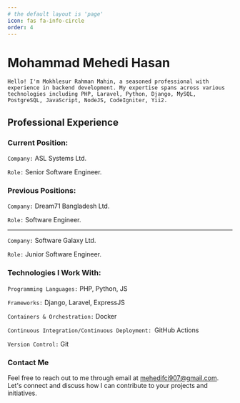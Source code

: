 ```yaml
---
# the default layout is 'page'
icon: fas fa-info-circle
order: 4
---
```


# Mohammad Mehedi Hasan

`Hello! I'm Mokhlesur Rahman Mahin, a seasoned professional with experience in backend development. My expertise spans across various technologies including PHP, Laravel, Python, Django,
MySQL, PostgreSQL, JavaScript, NodeJS, CodeIgniter, Yii2.`

## Professional Experience
### Current Position:
`Company:` ASL Systems Ltd.

`Role:` Senior Software Engineer.

### Previous Positions:
`Company:` Dream71 Bangladesh Ltd.

`Role:` Software Engineer. 

---

`Company:` Software Galaxy Ltd.

`Role:` Junior Software Engineer. 


### Technologies I Work With:
`Programming Languages:`  PHP, Python, JS

`Frameworks:` Django, Laravel, ExpressJS

`Containers & Orchestration:` Docker

`Continuous Integration/Continuous Deployment: `GitHub Actions

`Version Control:` Git

### Contact Me
Feel free to reach out to me through email at mehedifci907@gmail.com. Let's connect and discuss how I can contribute to your projects and initiatives.